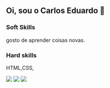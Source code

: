## Oi, sou o Carlos Eduardo 👋

### Soft Skills

gosto de aprender coisas novas.

### Hard skills

HTML,CSS,

<div style ="display inline_block">
<img src="https://github.com/user-attachments/assets/32b000be-c49f-49b8-bb64-8b5f0617ea03"/>
<img src="https://github.com/user-attachments/assets/cfb20cec-3925-441c-8b54-832843ca10c2"/>
<img src="https://github.com/user-attachments/assets/14b362f7-d74c-45f2-a56d-553e4cdf39c1"/>

</div>

